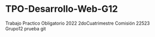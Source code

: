 # TPO-Desarrollo-Web-G12
Trabajo Practico Obligatorio 2022 2doCuatrimestre Comisión 22523 Grupo12
prueba git
